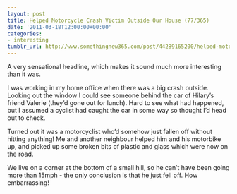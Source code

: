 ```yaml
---
layout: post
title: Helped Motorcycle Crash Victim Outside Our House (77/365)
date: '2011-03-18T12:00:00+00:00'
categories:
- interesting
tumblr_url: http://www.somethingnew365.com/post/44289165200/helped-motorcycle-crash-victim-outside-our-ho
---
```

A very sensational headline, which makes it sound much more interesting than it was.

I was working in my home office when there was a big crash outside. Looking out the window I could see someone behind the car of Hilary’s friend Valerie (they’d gone out for lunch). Hard to see what had happened, but I assumed a cyclist had caught the car in some way so thought I’d head out to check.

Turned out it was a motorcyclist who’d somehow just fallen off without hitting anything! Me and another neighbour helped him and his motorbike up, and picked up some broken bits of plastic and glass which were now on the road.

We live on a corner at the bottom of a small hill, so he can’t have been going more than 15mph - the only conclusion is that he just fell off. How embarrassing!

